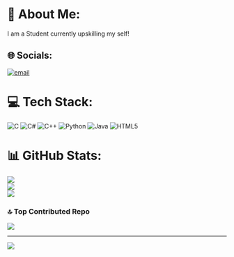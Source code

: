 # 💫 About Me:
I am a Student currently upskilling my self!


## 🌐 Socials:
[![email](https://img.shields.io/badge/Email-D14836?logo=gmail&logoColor=white)](mailto:danishsayyad2006@gmail.com) 

# 💻 Tech Stack:
![C](https://img.shields.io/badge/c-%2300599C.svg?style=for-the-badge&logo=c&logoColor=white) ![C#](https://img.shields.io/badge/c%23-%23239120.svg?style=for-the-badge&logo=csharp&logoColor=white) ![C++](https://img.shields.io/badge/c++-%2300599C.svg?style=for-the-badge&logo=c%2B%2B&logoColor=white) ![Python](https://img.shields.io/badge/python-3670A0?style=for-the-badge&logo=python&logoColor=ffdd54) ![Java](https://img.shields.io/badge/java-%23ED8B00.svg?style=for-the-badge&logo=openjdk&logoColor=white) ![HTML5](https://img.shields.io/badge/html5-%23E34F26.svg?style=for-the-badge&logo=html5&logoColor=white)
# 📊 GitHub Stats:
![](https://github-readme-stats.vercel.app/api?username=DanishSayyad&theme=dark&hide_border=false&include_all_commits=true&count_private=false)<br/>
![](https://nirzak-streak-stats.vercel.app/?user=DanishSayyad&theme=dark&hide_border=false)<br/>
![](https://github-readme-stats.vercel.app/api/top-langs/?username=DanishSayyad&theme=dark&hide_border=false&include_all_commits=true&count_private=false&layout=compact)

### 🔝 Top Contributed Repo
![](https://github-contributor-stats.vercel.app/api?username=DanishSayyad&limit=5&theme=dark&combine_all_yearly_contributions=true)

---
[![](https://visitcount.itsvg.in/api?id=DanishSayyad&icon=0&color=0)](https://visitcount.itsvg.in)

<!-- Proudly created with GPRM ( https://gprm.itsvg.in ) -->
